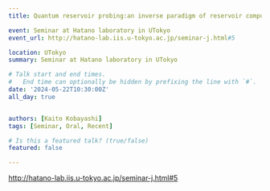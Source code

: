 ```yaml
---
title: Quantum reservoir probing:an inverse paradigm of reservoir computing for exploring quantum many-body physics @ Hatano lab.

event: Seminar at Hatano laboratory in UTokyo
event_url: http://hatano-lab.iis.u-tokyo.ac.jp/seminar-j.html#5

location: UTokyo
summary: Seminar at Hatano laboratory in UTokyo

# Talk start and end times.
#   End time can optionally be hidden by prefixing the line with `#`.
date: '2024-05-22T10:30:00Z'
all_day: true


authors: [Kaito Kobayashi]
tags: [Seminar, Oral, Recent]

# Is this a featured talk? (true/false)
featured: false

---
```

http://hatano-lab.iis.u-tokyo.ac.jp/seminar-j.html#5